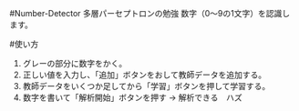 #Number-Detector
多層パーセプトロンの勉強
数字（0〜9の1文字）を認識します。

#使い方
1. グレーの部分に数字をかく。
2. 正しい値を入力し、「追加」ボタンをおして教師データを追加する。
3. 教師データをいくつか足してから「学習」ボタンを押して学習する。
4. 数字を書いて「解析開始」ボタンを押す → 解析できる　ハズ
